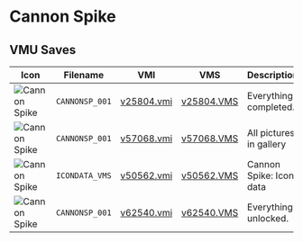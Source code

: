 # Cannon Spike

## VMU Saves

| Icon | Filename | VMI | VMS | Description |
|------|----------|-----|-----|-------------|
| ![Cannon Spike](../icons/CANNONSP_001.GIF) | `CANNONSP_001` | [v25804.vmi](v25804.vmi) | [v25804.VMS](v25804.VMS) | Everything completed. 
| ![Cannon Spike](../icons/CANNONSP_001.GIF) | `CANNONSP_001` | [v57068.vmi](v57068.vmi) | [v57068.VMS](v57068.VMS) | All pictures in gallery 
| ![Cannon Spike](../icons/ICONDATA_VMS.GIF) | `ICONDATA_VMS` | [v50562.vmi](v50562.vmi) | [v50562.VMS](v50562.VMS) | Cannon Spike: Icon data  
| ![Cannon Spike](../icons/CANNONSP_001.GIF) | `CANNONSP_001` | [v62540.vmi](v62540.vmi) | [v62540.VMS](v62540.VMS) | Everything unlocked. 

